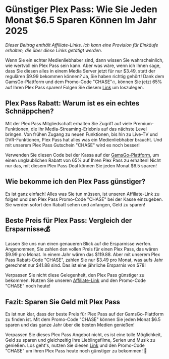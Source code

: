 # Günstiger Plex Pass: Wie Sie Jeden Monat $6.5 Sparen Können Im Jahr 2025

*Dieser Beitrag enthält Affiliate-Links. Ich kann eine Provision für Einkäufe erhalten, die über diese Links getätigt werden.*

Wenn Sie ein echter Medienliebhaber sind, dann wissen Sie wahrscheinlich, wie wertvoll ein Plex Pass sein kann. Aber was wäre, wenn ich Ihnen sage, dass Sie diesen alles in einem Media Server jetzt für nur $3.49, statt der regulären $9.99 bekommen können? Ja, Sie haben richtig gehört! Dank dem GamsGo-Plattform und dem Promo-Code "CHASE"🔥, können Sie jetzt 65% auf Ihren Plex Pass sparen! Folgen Sie diesem [Link](https://www.gamsgo.com/partner/ykeX7B) um loszulegen.

## Plex Pass Rabatt: Warum ist es ein echtes Schnäppchen?

Mit der Plex Pass Mitgliedschaft erhalten Sie Zugriff auf viele Premium-Funktionen, die Ihr Media-Streaming-Erlebnis auf das nächste Level bringen. Von frühen Zugang zu neuen Funktionen, bis hin zu Live-TV und DVR-Funktionen, Plex Pass hat alles was ein Medienliebhaber braucht. Und mit unserem Plex Pass Gutschein "CHASE" wird es noch besser! 

Verwenden Sie diesen Code bei der Kassa auf der [GamsGo-Plattform](https://www.gamsgo.com/partner/ykeX7B), um einen unglaublichen Rabatt von 65% auf Ihren Plex Pass zu erhalten! Nicht nur das, mit diesem Plex Pass Deal können Sie jeden Monat $6.5 sparen! 

## Wie bekomme ich den Plex Pass günstiger?

Es ist ganz einfach! Alles was Sie tun müssen, ist unseren Affiliate-Link zu folgen und den Plex Pass Promo-Code "CHASE" bei der Kasse einzugeben. Sie werden sofort den Rabatt sehen und anfangen, Geld zu sparen! 

## Beste Preis für Plex Pass: Vergleich der Ersparnisse💰

Lassen Sie uns nun einen genaueren Blick auf die Ersparnisse werfen. Angenommen, Sie zahlen den vollen Preis für einen Plex Pass, das wären $9.99 pro Monat. In einem Jahr wären das $119.88. Aber mit unserem Plex Pass Rabatt-Code "CHASE", zahlen Sie nur $3.49 pro Monat, was aufs Jahr gerechnet nur $41.88 sind. Das ist eine jährliche Ersparnis von $78! 

Verpassen Sie nicht diese Gelegenheit, den Plex Pass günstiger zu bekommen. Nutzen Sie unseren [Affiliate-Link](https://www.gamsgo.com/partner/ykeX7B) und den Promo-Code "CHASE" noch heute! 

## Fazit: Sparen Sie Geld mit Plex Pass

Es ist nun klar, dass der beste Preis für Plex Pass auf der GamsGo-Plattform zu finden ist. Mit dem Promo-Code "CHASE" können Sie jeden Monat $6.5 sparen und das ganze Jahr über die besten Medien genießen! 

Verpassen Sie dieses Plex Pass Angebot nicht, es ist eine tolle Möglichkeit, Geld zu sparen und gleichzeitig Ihre Lieblingsfilme, Serien und Musik zu genießen. Los geht's, nutzen Sie diesen [Link](https://www.gamsgo.com/partner/ykeX7B) und den Promo-Code "CHASE" um Ihren Plex Pass heute noch günstiger zu bekommen! 🙌